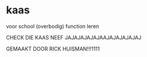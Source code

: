 # kaas
voor school (overbodig) function leren

CHECK DIE KAAS NEEF JAJAJAJAJAJAAJAJAJAJAJAJ 

GEMAAKT DOOR RICK HUISMAN!!!1111
